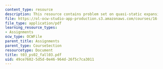 ```yaml
---
content_type: resource
description: This resource contains problem set on quasi-static expansion processes.
file: https://ol-ocw-studio-app-production.s3.amazonaws.com/courses/16-01-unified-engineering-i-ii-iii-iv-fall-2005-spring-2006/49ce76025d5d0e46964d26f5c7ca3011_t03_ps02_fall03.pdf
file_type: application/pdf
learning_resource_types:
- Assignments
ocw_type: OCWFile
parent_title: Assignments
parent_type: CourseSection
resourcetype: Document
title: t03_ps02_fall03.pdf
uid: 49ce7602-5d5d-0e46-964d-26f5c7ca3011
---
```


